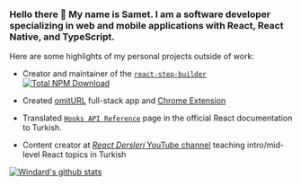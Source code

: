 ### Hello there 👋 My name is Samet. I am a software developer specializing in web and mobile applications with React, React Native, and TypeScript.

Here are some highlights of my personal projects outside of work:
    
- Creator and maintainer of the [`react-step-builder`](https://www.npmjs.com/package/react-step-builder) [![Total NPM Download](https://img.shields.io/npm/dt/react-step-builder.svg)](https://www.npmjs.com/package/react-step-builder)

- Created [omitURL](https://omiturl.com) full-stack app and [Chrome Extension](https://chrome.google.com/webstore/detail/omiturl/dpcjidcjfkjmfgobplfiaofmebakhobc)

- Translated [`Hooks API Reference`](https://tr.reactjs.org/docs/hooks-reference.html) page in the official React documentation to Turkish.

- Content creator at [_React Dersleri_ YouTube channel](https://www.youtube.com/c/reactdersleri) teaching intro/mid-level React topics in Turkish

[![Windard's github stats](https://github-readme-stats.vercel.app/api?username=sametweb&show_icons=true&theme=dark)](https://github.com/sametweb)

<!--
**sametweb/sametweb** is a ✨ _special_ ✨ repository because its `README.md` (this file) appears on your GitHub profile.

Here are some ideas to get you started:

- 🔭 I’m currently working on ...
- 🌱 I’m currently learning ...
- 👯 I’m looking to collaborate on ...
- 🤔 I’m looking for help with ...
- 💬 Ask me about ...
- 📫 How to reach me: ...
- 😄 Pronouns: ...
- ⚡ Fun fact: ...
-->
